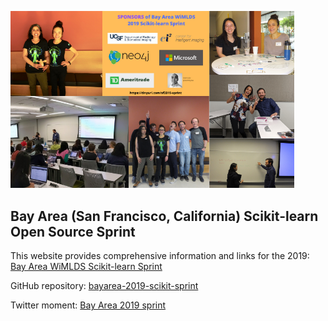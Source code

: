 <p float="left">
  <img src="../assets/images/sf_collage.png" width="90%" height="90%" style="border:0px;margin:0px">
</p>
<p>
</p>

## Bay Area (San Francisco, California) Scikit-learn Open Source Sprint

This website provides comprehensive information and links for the 2019:  [Bay Area WiMLDS Scikit-learn Sprint](https://sites.google.com/view/bay-area-wimlds-2019-sprint/home)

GitHub repository:  [bayarea-2019-scikit-sprint](https://github.com/WiMLDS/bayarea-2019-scikit-sprint)

Twitter moment:  [Bay Area 2019 sprint](https://twitter.com/i/moments/1196432895549857794)

